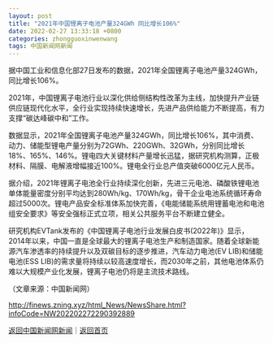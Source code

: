 ```yaml
---
layout: post
title: "2021年中国锂离子电池产量324GWh 同比增长106%"
date: 2022-02-27 13:33:18 +0800
categories: zhongguoxinwenwang
tags: 中国新闻网新闻
---
```

<p>据中国工业和信息化部27日发布的数据，2021年全国锂离子电池产量324GWh，同比增长106%。</p><p>2021年，中国锂离子电池行业以深化供给侧结构性改革为主线，加快提升产业链供应链现代化水平，全行业实现持续快速增长，先进产品供给能力不断提高，有力支撑“碳达峰碳中和”工作。</p><p>数据显示，2021年全国锂离子电池产量324GWh，同比增长106%，其中消费、动力、储能型锂电产量分别为72GWh、220GWh、32GWh，分别同比增长18%、165%、146%。锂电四大关键材料产量增长迅猛，据研究机构测算，正极材料、隔膜、电解液增幅接近100%。锂电全行业总产值突破6000亿元人民币。</p><p>据介绍，2021年锂离子电池全行业持续深化创新，先进三元电池、磷酸铁锂电池单体能量密度分别平均达到280Wh/kg、170Wh/kg，骨干企业电池系统循环寿命超过5000次。锂电产品安全标准体系加快完善，《电能储能系统用锂蓄电池和电池组安全要求》等安全强标正式立项，相关公共服务平台不断建立健全。 </p><p>研究机构EVTank发布的《中国锂离子电池行业发展白皮书(2022年)》显示，2014年以来，中国一直是全球最大的锂离子电池生产和制造国家。随着全球新能源汽车渗透率的持续提升以及双碳目标的逐步推进，汽车动力电池(EV LIB)和储能电池(ESS LIB)的需求量将持续以较高速度增长，而2030年之前，其他电池体系仍难以大规模产业化发展，锂离子电池仍将是主流技术路线。</p><p class="em_media">（文章来源：中国新闻网）</p>

<http://finews.zning.xyz/html_News/NewsShare.html?infoCode=NW202202272290392889>

[返回中国新闻网新闻](//finews.withounder.com/category/zhongguoxinwenwang.html)｜[返回首页](//finews.withounder.com/)